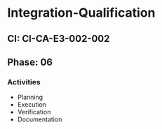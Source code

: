 # Integration-Qualification

## CI: CI-CA-E3-002-002
## Phase: 06

### Activities
- Planning
- Execution
- Verification
- Documentation

